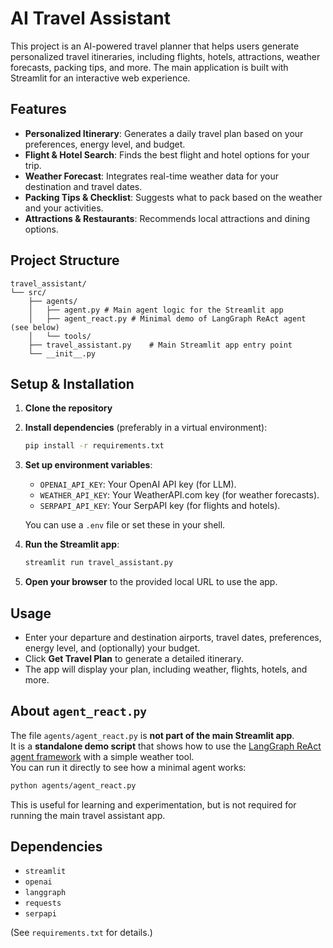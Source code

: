 # AI Travel Assistant

This project is an AI-powered travel planner that helps users generate personalized travel itineraries, including flights, hotels, attractions, weather forecasts, packing tips, and more. The main application is built with Streamlit for an interactive web experience.

## Features

- **Personalized Itinerary**: Generates a daily travel plan based on your preferences, energy level, and budget.
- **Flight & Hotel Search**: Finds the best flight and hotel options for your trip.
- **Weather Forecast**: Integrates real-time weather data for your destination and travel dates.
- **Packing Tips & Checklist**: Suggests what to pack based on the weather and your activities.
- **Attractions & Restaurants**: Recommends local attractions and dining options.

## Project Structure

```
travel_assistant/
└── src/
    ├── agents/
    │   ├── agent.py # Main agent logic for the Streamlit app
    │   ├── agent_react.py # Minimal demo of LangGraph ReAct agent (see below)
    │   └── tools/
    ├── travel_assistant.py    # Main Streamlit app entry point
    └── __init__.py
```

## Setup & Installation

1. **Clone the repository** 

2. **Install dependencies** (preferably in a virtual environment):

   ```bash
   pip install -r requirements.txt
   ```

3. **Set up environment variables**:

   - `OPENAI_API_KEY`: Your OpenAI API key (for LLM).
   - `WEATHER_API_KEY`: Your WeatherAPI.com key (for weather forecasts).
   - `SERPAPI_API_KEY`: Your SerpAPI key (for flights and hotels).

   You can use a `.env` file or set these in your shell.

4. **Run the Streamlit app**:

   ```bash
   streamlit run travel_assistant.py
   ```

5. **Open your browser** to the provided local URL to use the app.

## Usage

- Enter your departure and destination airports, travel dates, preferences, energy level, and (optionally) your budget.
- Click **Get Travel Plan** to generate a detailed itinerary.
- The app will display your plan, including weather, flights, hotels, and more.

## About `agent_react.py`

The file `agents/agent_react.py` is **not part of the main Streamlit app**.  
It is a **standalone demo script** that shows how to use the [LangGraph ReAct agent framework](https://github.com/langchain-ai/langgraph) with a simple weather tool.  
You can run it directly to see how a minimal agent works:

```bash
python agents/agent_react.py
```

This is useful for learning and experimentation, but is not required for running the main travel assistant app.

## Dependencies

- `streamlit`
- `openai`
- `langgraph`
- `requests`
- `serpapi`

(See `requirements.txt` for details.)


